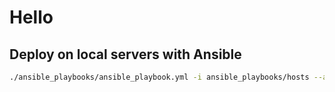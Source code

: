 # Hello

## Deploy on local servers with Ansible


```sh
./ansible_playbooks/ansible_playbook.yml -i ansible_playbooks/hosts --ask-vault-password
```
